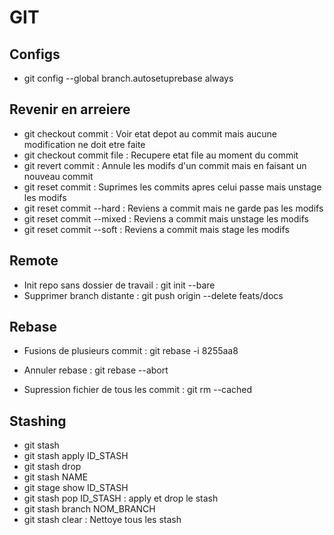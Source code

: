 # GIT

## Configs
* git config --global branch.autosetuprebase always

## Revenir en arreiere

* git checkout commit : Voir etat depot au commit mais aucune modification ne doit etre faite
* git checkout commit file : Recupere etat file au moment du commit
* git revert commit : Annule les modifs d'un commit mais en faisant un nouveau commit
* git reset commit : Suprimes les commits apres celui passe mais unstage les modifs
* git reset commit --hard : Reviens a commit mais ne garde pas les modifs
* git reset commit --mixed : Reviens a commit mais unstage les modifs
* git reset commit --soft : Reviens a commit mais stage les modifs

## Remote
* Init repo sans dossier de travail : git init --bare
* Supprimer branch distante : git push origin --delete feats/docs
## Rebase

* Fusions de plusieurs commit : git rebase -i 8255aa8
* Annuler rebase : git rebase --abort

* Supression fichier de tous les commit : git rm --cached <file>


## Stashing
* git stash
* git stash apply ID_STASH
* git stash drop
* git stash NAME
* git stage show ID_STASH
* git stash pop ID_STASH : apply et drop le stash
* git stash branch NOM_BRANCH
* git stash clear : Nettoye tous les stash